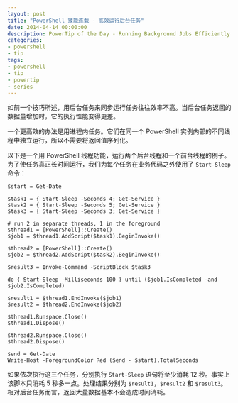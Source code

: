 ```yaml
---
layout: post
title: "PowerShell 技能连载 - 高效运行后台任务"
date: 2014-04-14 00:00:00
description: PowerTip of the Day - Running Background Jobs Efficiently
categories:
- powershell
- tip
tags:
- powershell
- tip
- powertip
- series
---
```

如前一个技巧所述，用后台任务来同步运行任务往往效率不高。当后台任务返回的数据量增加时，它的执行性能变得更差。

一个更高效的办法是用进程内任务。它们在同一个 PowerShell 实例内部的不同线程中独立运行，所以不需要将返回值序列化。

以下是一个用 PowerShell 线程功能，运行两个后台线程和一个前台线程的例子。为了使任务真正长时间运行，我们为每个任务在业务代码之外使用了 `Start-Sleep` 命令：

    $start = Get-Date
    
    $task1 = { Start-Sleep -Seconds 4; Get-Service }
    $task2 = { Start-Sleep -Seconds 5; Get-Service }
    $task3 = { Start-Sleep -Seconds 3; Get-Service }
    
    # run 2 in separate threads, 1 in the foreground
    $thread1 = [PowerShell]::Create()
    $job1 = $thread1.AddScript($task1).BeginInvoke()
    
    $thread2 = [PowerShell]::Create()
    $job2 = $thread2.AddScript($task2).BeginInvoke()
      
    $result3 = Invoke-Command -ScriptBlock $task3
    
    do { Start-Sleep -Milliseconds 100 } until ($job1.IsCompleted -and $job2.IsCompleted)
    
    $result1 = $thread1.EndInvoke($job1)
    $result2 = $thread2.EndInvoke($job2)
    
    $thread1.Runspace.Close()
    $thread1.Dispose()
    
    $thread2.Runspace.Close()
    $thread2.Dispose()
    
    $end = Get-Date
    Write-Host -ForegroundColor Red ($end - $start).TotalSeconds
    
如果依次执行这三个任务，分别执行 `Start-Sleep` 语句将至少消耗 12 秒。事实上该脚本只消耗 5 秒多一点。处理结果分别为 `$result1`，`$result2` 和 `$result3`。相对后台任务而言，返回大量数据基本不会造成时间消耗。

<!--本文国际来源：[Running Background Jobs Efficiently](http://community.idera.com/powershell/powertips/b/tips/posts/running-background-jobs-efficiently)-->
